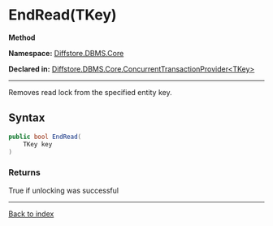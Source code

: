 # EndRead(TKey)

**Method**

**Namespace:** [Diffstore.DBMS.Core](Diffstore.DBMS.Core.md)

**Declared in:** [Diffstore.DBMS.Core.ConcurrentTransactionProvider&lt;TKey&gt;](Diffstore.DBMS.Core.ConcurrentTransactionProvider{TKey}.md)

------



Removes read lock from the specified entity key.


## Syntax

```csharp
public bool EndRead(
	TKey key
)
```

### Returns

True if unlocking was successful

------

[Back to index](index.md)